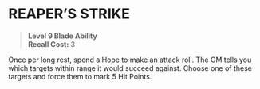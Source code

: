 ﻿# REAPER’S STRIKE

> **Level 9 Blade Ability**  
> **Recall Cost:** 3

Once per long rest, spend a Hope to make an attack roll. The GM tells you which targets within range it would succeed against. Choose one of these targets and force them to mark 5 Hit Points.
